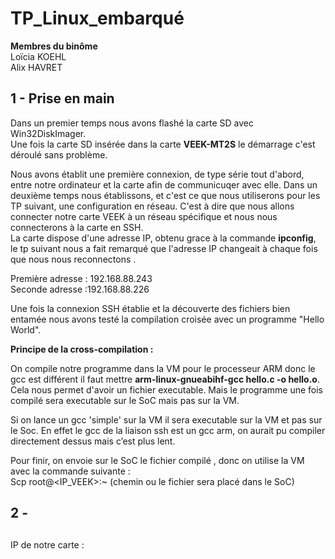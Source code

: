 # TP_Linux_embarqué
__Membres du binôme__  
Loïcia KOEHL  
Alix HAVRET 

## 1 - Prise en main 
Dans un premier temps nous avons flashé la carte SD avec Win32DiskImager.  
Une fois la carte SD insérée dans la carte __VEEK-MT2S__ le démarrage c'est déroulé sans problème.  

Nous avons établit une première connexion, de type série tout d'abord, entre notre ordinateur et la carte afin de communicuqer avec elle. 
Dans un deuxième temps nous établissons, et c'est ce que nous utiliserons pour les TP suivant, une configuration en réseau. C'est à dire que nous allons connecter notre carte VEEK à un réseau spécifique et nous nous connecterons à la carte en SSH.  
La carte dispose d'une adresse IP, obtenu grace à la commande **ipconfig**, le tp suivant nous a fait remarqué que l'adresse IP changeait à chaque fois que nous nous reconnectons . 

Première adresse : 192.168.88.243  
Seconde adresse :192.168.88.226   

Une fois la connexion SSH établie et la découverte des fichiers bien entamée nous avons testé la compilation croisée avec un programme "Hello World".  

__Principe de la cross-compilation :__   

On compile notre programme dans la VM pour le processeur ARM donc le gcc est différent il faut mettre __arm-linux-gnueabihf-gcc hello.c -o hello.o__. Cela nous permet d'avoir un fichier executable.  Mais le programme une fois compilé sera executable sur le SoC mais pas sur la VM.  

Si on lance un gcc 'simple' sur la VM il sera executable sur la VM et pas sur le Soc. 
En effet le gcc de la liaison ssh est un gcc arm, on aurait pu compiler directement dessus mais c’est plus lent. 

Pour finir, on envoie sur le SoC le fichier compilé , donc on utilise la VM avec la commande suivante :  
Scp <nomdufichier> root@<IP_VEEK>:~ (chemin ou le fichier sera placé dans le SoC)


## 2 - 

## 
IP de notre carte : 

